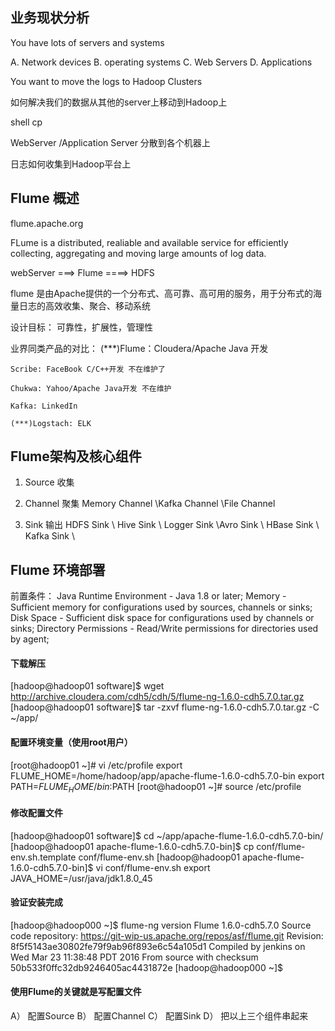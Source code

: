 ## 业务现状分析

You have lots of servers and systems

A. Network devices B. operating systems C. Web Servers D. Applications

You want to move the logs to Hadoop Clusters

如何解决我们的数据从其他的server上移动到Hadoop上

shell cp 

WebServer /Application Server 分散到各个机器上

日志如何收集到Hadoop平台上

## Flume 概述

flume.apache.org

FLume is a distributed, realiable and available service for efficiently collecting, aggregating and moving large amounts of log data.

webServer ===> Flume ====> HDFS

flume 是由Apache提供的一个分布式、高可靠、高可用的服务，用于分布式的海量日志的高效收集、聚合、移动系统

设计目标：
    可靠性，扩展性，管理性

业界同类产品的对比：
    (***)Flume：Cloudera/Apache Java 开发

    Scribe: FaceBook C/C++开发 不在维护了

    Chukwa: Yahoo/Apache Java开发 不在维护

    Kafka: LinkedIn 

    (***)Logstach: ELK 

## Flume架构及核心组件

1) Source 收集

2) Channel 聚集
Memory Channel \Kafka Channel \File Channel

3) Sink 输出
HDFS Sink \ Hive Sink \ Logger Sink \Avro Sink \ HBase Sink \ Kafka Sink \

## Flume 环境部署

前置条件： Java Runtime Environment - Java 1.8 or later;
Memory - Sufficient memory for configurations used by sources, channels or sinks;
Disk Space - Sufficient disk space for configurations used by channels or sinks;
Directory Permissions - Read/Write permissions for directories used by agent;

####  下载解压
[hadoop@hadoop01 software]$ wget http://archive.cloudera.com/cdh5/cdh/5/flume-ng-1.6.0-cdh5.7.0.tar.gz
[hadoop@hadoop01 software]$ tar -zxvf flume-ng-1.6.0-cdh5.7.0.tar.gz -C ~/app/

#### 配置环境变量（使用root用户）
[root@hadoop01 ~]# vi /etc/profile
export FLUME_HOME=/home/hadoop/app/apache-flume-1.6.0-cdh5.7.0-bin
export PATH=$FLUME_HOME/bin:$PATH
[root@hadoop01 ~]# source /etc/profile

#### 修改配置文件
[hadoop@hadoop01 software]$ cd ~/app/apache-flume-1.6.0-cdh5.7.0-bin/
[hadoop@hadoop01 apache-flume-1.6.0-cdh5.7.0-bin]$ cp conf/flume-env.sh.template conf/flume-env.sh
[hadoop@hadoop01 apache-flume-1.6.0-cdh5.7.0-bin]$ vi conf/flume-env.sh
export JAVA_HOME=/usr/java/jdk1.8.0_45

#### 验证安装完成
[hadoop@hadoop000 ~]$ flume-ng version
Flume 1.6.0-cdh5.7.0
Source code repository: https://git-wip-us.apache.org/repos/asf/flume.git
Revision: 8f5f5143ae30802fe79f9ab96f893e6c54a105d1
Compiled by jenkins on Wed Mar 23 11:38:48 PDT 2016
From source with checksum 50b533f0ffc32db9246405ac4431872e
[hadoop@hadoop000 ~]$


#### 使用Flume的关键就是写配置文件

A） 配置Source
B） 配置Channel
C） 配置Sink
D） 把以上三个组件串起来